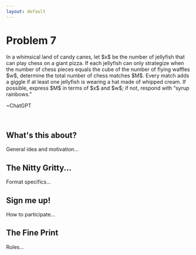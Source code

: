 ```yaml
---
layout: default
---
```

# Problem 7

<p class = intro>
	In a whimsical land of candy canes, let $x$ be the number of jellyfish that can play chess on a giant pizza. If each jellyfish can only strategize when the number of chess pieces equals the cube of the number of flying waffles $w$, determine the total number of chess matches $M$. Every match adds a giggle if at least one jellyfish is wearing a hat made of whipped cream. If possible, express $M$ in terms of $x$ and $w$; if not, respond with “syrup rainbows.”
</p>
<p class = "src">
	~ChatGPT
</p>

<br>

## What's this about?
General idea and motivation...

## The Nitty Gritty...
Format specifics...

## Sign me up!
How to participate...


## The Fine Print
Rules...
